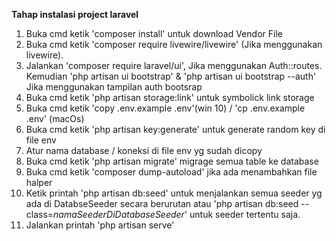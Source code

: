 **Tahap instalasi project laravel**
1. Buka cmd ketik 'composer install' untuk download Vendor File
2. Buka cmd ketik 'composer require livewire/livewire' (Jika menggunakan livewire).
3. Jalankan 'composer require laravel/ui', Jika menggunakan Auth::routes. Kemudian 'php artisan ui bootstrap' & 'php artisan ui bootstrap --auth' Jika menggunakan tampilan auth bootsrap
4. Buka cmd ketik 'php artisan storage:link' untuk symbolick link storage
5. Buka cmd ketik 'copy .env.example .env'(win 10) / 'cp .env.example .env' (macOs)
6. Buka cmd ketik 'php artisan key:generate' untuk generate random key di file env
7. Atur nama database / koneksi di file env yg sudah dicopy
8. Buka cmd ketik 'php artisan migrate' migrage semua table ke database
9. Buka cmd ketik 'composer dump-autoload' jika ada menambahkan file halper
10. Ketik printah 'php artisan db:seed' untuk menjalankan semua seeder yg ada di DatabseSeeder secara berurutan atau 'php artisan db:seed --class=*namaSeederDiDatabaseSeeder*' untuk seeder tertentu saja.
11. Jalankan printah 'php artisan serve'
